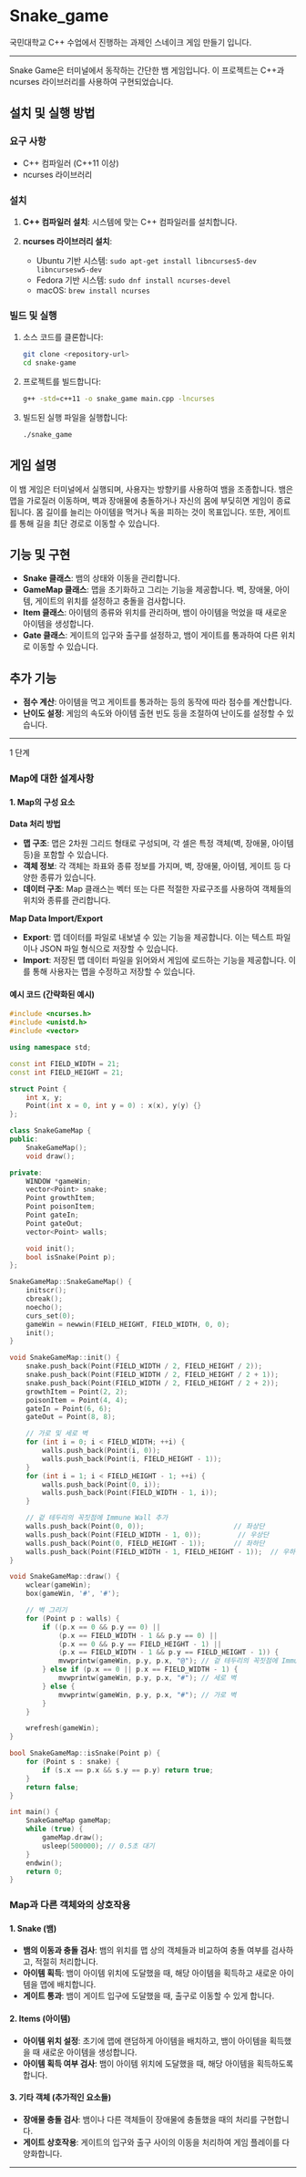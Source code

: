 # Snake_game

국민대학교 C++ 수업에서 진행하는 과제인 스네이크 게임 만들기 입니다.


---

Snake Game은 터미널에서 동작하는 간단한 뱀 게임입니다. 이 프로젝트는 C++과 ncurses 라이브러리를 사용하여 구현되었습니다.

## 설치 및 실행 방법

### 요구 사항

- C++ 컴파일러 (C++11 이상)
- ncurses 라이브러리

### 설치

1. **C++ 컴파일러 설치**: 시스템에 맞는 C++ 컴파일러를 설치합니다.
   
2. **ncurses 라이브러리 설치**: 
   - Ubuntu 기반 시스템: `sudo apt-get install libncurses5-dev libncursesw5-dev`
   - Fedora 기반 시스템: `sudo dnf install ncurses-devel`
   - macOS: `brew install ncurses`

### 빌드 및 실행

1. 소스 코드를 클론합니다:
   ```bash
   git clone <repository-url>
   cd snake-game
   ```

2. 프로젝트를 빌드합니다:
   ```bash
   g++ -std=c++11 -o snake_game main.cpp -lncurses
   ```

3. 빌드된 실행 파일을 실행합니다:
   ```bash
   ./snake_game
   ```

## 게임 설명

이 뱀 게임은 터미널에서 실행되며, 사용자는 방향키를 사용하여 뱀을 조종합니다. 뱀은 맵을 가로질러 이동하며, 벽과 장애물에 충돌하거나 자신의 몸에 부딪히면 게임이 종료됩니다. 몸 길이를 늘리는 아이템을 먹거나 독을 피하는 것이 목표입니다. 또한, 게이트를 통해 길을 최단 경로로 이동할 수 있습니다.

## 기능 및 구현

- **Snake 클래스**: 뱀의 상태와 이동을 관리합니다.
- **GameMap 클래스**: 맵을 초기화하고 그리는 기능을 제공합니다. 벽, 장애물, 아이템, 게이트의 위치를 설정하고 충돌을 검사합니다.
- **Item 클래스**: 아이템의 종류와 위치를 관리하며, 뱀이 아이템을 먹었을 때 새로운 아이템을 생성합니다.
- **Gate 클래스**: 게이트의 입구와 출구를 설정하고, 뱀이 게이트를 통과하여 다른 위치로 이동할 수 있습니다.

## 추가 기능

- **점수 계산**: 아이템을 먹고 게이트를 통과하는 등의 동작에 따라 점수를 계산합니다.
- **난이도 설정**: 게임의 속도와 아이템 출현 빈도 등을 조절하여 난이도를 설정할 수 있습니다.

---

1 단계 

### Map에 대한 설계사항

#### 1. Map의 구성 요소

**Data 처리 방법**
- **맵 구조**: 맵은 2차원 그리드 형태로 구성되며, 각 셀은 특정 객체(벽, 장애물, 아이템 등)을 포함할 수 있습니다.
- **객체 정보**: 각 객체는 좌표와 종류 정보를 가지며, 벽, 장애물, 아이템, 게이트 등 다양한 종류가 있습니다.
- **데이터 구조**: Map 클래스는 벡터 또는 다른 적절한 자료구조를 사용하여 객체들의 위치와 종류를 관리합니다.

**Map Data Import/Export**
- **Export**: 맵 데이터를 파일로 내보낼 수 있는 기능을 제공합니다. 이는 텍스트 파일이나 JSON 파일 형식으로 저장할 수 있습니다.
- **Import**: 저장된 맵 데이터 파일을 읽어와서 게임에 로드하는 기능을 제공합니다. 이를 통해 사용자는 맵을 수정하고 저장할 수 있습니다.

#### 예시 코드 (간략화된 예시)

```cpp
#include <ncurses.h>
#include <unistd.h>
#include <vector>

using namespace std;

const int FIELD_WIDTH = 21;
const int FIELD_HEIGHT = 21;

struct Point {
    int x, y;
    Point(int x = 0, int y = 0) : x(x), y(y) {}
};

class SnakeGameMap {
public:
    SnakeGameMap();
    void draw();

private:
    WINDOW *gameWin;
    vector<Point> snake;
    Point growthItem;
    Point poisonItem;
    Point gateIn;
    Point gateOut;
    vector<Point> walls;

    void init();
    bool isSnake(Point p);
};

SnakeGameMap::SnakeGameMap() {
    initscr();
    cbreak();
    noecho();
    curs_set(0);
    gameWin = newwin(FIELD_HEIGHT, FIELD_WIDTH, 0, 0);
    init();
}

void SnakeGameMap::init() {
    snake.push_back(Point(FIELD_WIDTH / 2, FIELD_HEIGHT / 2));
    snake.push_back(Point(FIELD_WIDTH / 2, FIELD_HEIGHT / 2 + 1));
    snake.push_back(Point(FIELD_WIDTH / 2, FIELD_HEIGHT / 2 + 2));
    growthItem = Point(2, 2);
    poisonItem = Point(4, 4);
    gateIn = Point(6, 6);
    gateOut = Point(8, 8);

    // 가로 및 세로 벽
    for (int i = 0; i < FIELD_WIDTH; ++i) {
        walls.push_back(Point(i, 0));
        walls.push_back(Point(i, FIELD_HEIGHT - 1));
    }
    for (int i = 1; i < FIELD_HEIGHT - 1; ++i) {
        walls.push_back(Point(0, i));
        walls.push_back(Point(FIELD_WIDTH - 1, i));
    }

    // 겉 테두리의 꼭짓점에 Immune Wall 추가
    walls.push_back(Point(0, 0));                      // 좌상단
    walls.push_back(Point(FIELD_WIDTH - 1, 0));         // 우상단
    walls.push_back(Point(0, FIELD_HEIGHT - 1));       // 좌하단
    walls.push_back(Point(FIELD_WIDTH - 1, FIELD_HEIGHT - 1));  // 우하단
}

void SnakeGameMap::draw() {
    wclear(gameWin);
    box(gameWin, '#', '#');

    // 벽 그리기
    for (Point p : walls) {
        if ((p.x == 0 && p.y == 0) ||
            (p.x == FIELD_WIDTH - 1 && p.y == 0) ||
            (p.x == 0 && p.y == FIELD_HEIGHT - 1) ||
            (p.x == FIELD_WIDTH - 1 && p.y == FIELD_HEIGHT - 1)) {
            mvwprintw(gameWin, p.y, p.x, "@"); // 겉 테두리의 꼭짓점에 Immune Wall
        } else if (p.x == 0 || p.x == FIELD_WIDTH - 1) {
            mvwprintw(gameWin, p.y, p.x, "#"); // 세로 벽
        } else {
            mvwprintw(gameWin, p.y, p.x, "#"); // 가로 벽
        }
    }

    wrefresh(gameWin);
}

bool SnakeGameMap::isSnake(Point p) {
    for (Point s : snake) {
        if (s.x == p.x && s.y == p.y) return true;
    }
    return false;
}

int main() {
    SnakeGameMap gameMap;
    while (true) {
        gameMap.draw();
        usleep(500000); // 0.5초 대기
    }
    endwin();
    return 0;
}

```

### Map과 다른 객체와의 상호작용

#### 1. Snake (뱀)
- **뱀의 이동과 충돌 검사**: 뱀의 위치를 맵 상의 객체들과 비교하여 충돌 여부를 검사하고, 적절히 처리합니다.
- **아이템 획득**: 뱀이 아이템 위치에 도달했을 때, 해당 아이템을 획득하고 새로운 아이템을 맵에 배치합니다.
- **게이트 통과**: 뱀이 게이트 입구에 도달했을 때, 출구로 이동할 수 있게 합니다.

#### 2. Items (아이템)
- **아이템 위치 설정**: 초기에 맵에 랜덤하게 아이템을 배치하고, 뱀이 아이템을 획득했을 때 새로운 아이템을 생성합니다.
- **아이템 획득 여부 검사**: 뱀이 아이템 위치에 도달했을 때, 해당 아이템을 획득하도록 합니다.

#### 3. 기타 객체 (추가적인 요소들)
- **장애물 충돌 검사**: 뱀이나 다른 객체들이 장애물에 충돌했을 때의 처리를 구현합니다.
- **게이트 상호작용**: 게이트의 입구와 출구 사이의 이동을 처리하여 게임 플레이를 다양화합니다.

---

